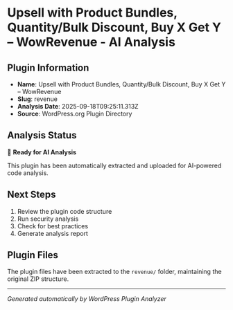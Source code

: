 # Upsell with Product Bundles, Quantity/Bulk Discount, Buy X Get Y – WowRevenue - AI Analysis

## Plugin Information
- **Name**: Upsell with Product Bundles, Quantity/Bulk Discount, Buy X Get Y – WowRevenue
- **Slug**: revenue
- **Analysis Date**: 2025-09-18T09:25:11.313Z
- **Source**: WordPress.org Plugin Directory

## Analysis Status
🔄 **Ready for AI Analysis**

This plugin has been automatically extracted and uploaded for AI-powered code analysis.

## Next Steps
1. Review the plugin code structure
2. Run security analysis
3. Check for best practices
4. Generate analysis report

## Plugin Files
The plugin files have been extracted to the `revenue/` folder, maintaining the original ZIP structure.

---
*Generated automatically by WordPress Plugin Analyzer*
